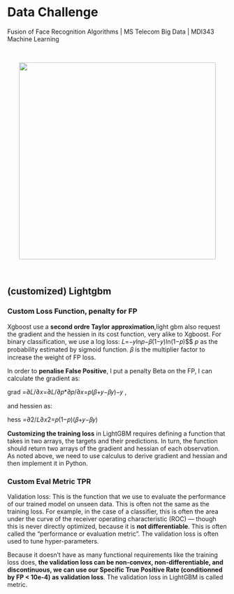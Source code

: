 # Data Challenge
Fusion of Face Recognition Algorithms | 
MS Telecom Big Data | MDI343 Machine Learning

<br>

<p align="center">
  <img src="https://www.statworx.com/wp-content/uploads/machine.png"  width="450" height="450"/>
</p>

<br>

## (customized) Lightgbm
### Custom Loss Function, penalty for FP
Xgboost use a **second ordre Taylor approximation**,light gbm also request the gradient and the hessien in its cost function, very alike to Xgboost. For binary classification, we use a log loss:
𝐿=−𝑦ln𝑝−𝛽(1−𝑦)ln(1−𝑝)$$ $p$ as the probability estimated by sigmoid function. 𝛽 is the multiplier factor to increase the weight of FP loss.

In order to **penalise False Positive**, I put a penalty Beta on the FP, I can calculate the gradient as: 

grad =∂𝐿/∂𝑥=∂𝐿/∂𝑝*∂𝑝/∂𝑥=𝑝(𝛽+𝑦−𝛽𝑦)−𝑦 ,

and hessien as:

hess =∂2/𝐿∂𝑥2=𝑝(1−𝑝)(𝛽+𝑦−𝛽𝑦) 

 **Customizing the training loss** in LightGBM requires defining a function that takes in two arrays, the targets and their predictions. In turn, the function should return two arrays of the gradient and hessian of each observation. As noted above, we need to use calculus to derive gradient and hessian and then implement it in Python.
 
### Custom Eval Metric TPR

Validation loss: This is the function that we use to evaluate the performance of our trained model on unseen data. This is often not the same as the training loss. For example, in the case of a classifier, this is often the area under the curve of the receiver operating characteristic (ROC) — though this is never directly optimized, because it is **not differentiable**. This is often called the “performance or evaluation metric”. The validation loss is often used to tune hyper-parameters. 

Because it doesn’t have as many functional requirements like the training loss does, **the validation loss can be non-convex, non-differentiable, and discontinuous, we can use our Specific True Positive Rate (conditionned by FP < 10e-4) as validation loss**. The validation loss in LightGBM is called metric.
